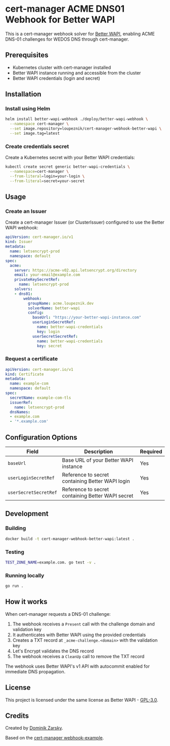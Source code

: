 # cert-manager ACME DNS01 Webhook for Better WAPI

This is a cert-manager webhook solver for [Better WAPI](https://github.com/loupeznik/better-wapi), enabling ACME DNS-01 challenges for WEDOS DNS through cert-manager.

## Prerequisites

- Kubernetes cluster with cert-manager installed
- Better WAPI instance running and accessible from the cluster
- Better WAPI credentials (login and secret)

## Installation

### Install using Helm

```bash
helm install better-wapi-webhook ./deploy/better-wapi-webhook \
  --namespace cert-manager \
  --set image.repository=loupeznik/cert-manager-webhook-better-wapi \
  --set image.tag=latest
```

### Create credentials secret

Create a Kubernetes secret with your Better WAPI credentials:

```bash
kubectl create secret generic better-wapi-credentials \
  --namespace=cert-manager \
  --from-literal=login=your-login \
  --from-literal=secret=your-secret
```

## Usage

### Create an Issuer

Create a cert-manager Issuer (or ClusterIssuer) configured to use the Better WAPI webhook:

```yaml
apiVersion: cert-manager.io/v1
kind: Issuer
metadata:
  name: letsencrypt-prod
  namespace: default
spec:
  acme:
    server: https://acme-v02.api.letsencrypt.org/directory
    email: your-email@example.com
    privateKeySecretRef:
      name: letsencrypt-prod
    solvers:
    - dns01:
        webhook:
          groupName: acme.loupeznik.dev
          solverName: better-wapi
          config:
            baseUrl: "https://your-better-wapi-instance.com"
            userLoginSecretRef:
              name: better-wapi-credentials
              key: login
            userSecretSecretRef:
              name: better-wapi-credentials
              key: secret
```

### Request a certificate

```yaml
apiVersion: cert-manager.io/v1
kind: Certificate
metadata:
  name: example-com
  namespace: default
spec:
  secretName: example-com-tls
  issuerRef:
    name: letsencrypt-prod
  dnsNames:
  - example.com
  - '*.example.com'
```

## Configuration Options

| Field | Description | Required |
|-------|-------------|----------|
| `baseUrl` | Base URL of your Better WAPI instance | Yes |
| `userLoginSecretRef` | Reference to secret containing Better WAPI login | Yes |
| `userSecretSecretRef` | Reference to secret containing Better WAPI secret | Yes |

## Development

### Building

```bash
docker build -t cert-manager-webhook-better-wapi:latest .
```

### Testing

```bash
TEST_ZONE_NAME=example.com. go test -v .
```

### Running locally

```bash
go run .
```

## How it works

When cert-manager requests a DNS-01 challenge:

1. The webhook receives a `Present` call with the challenge domain and validation key
2. It authenticates with Better WAPI using the provided credentials
3. Creates a TXT record at `_acme-challenge.<domain>` with the validation key
4. Let's Encrypt validates the DNS record
5. The webhook receives a `CleanUp` call to remove the TXT record

The webhook uses Better WAPI's v1 API with autocommit enabled for immediate DNS propagation.

## License

This project is licensed under the same license as Better WAPI - [GPL-3.0](LICENSE).

## Credits

Created by [Dominik Zarsky](https://github.com/Loupeznik).

Based on the [cert-manager webhook-example](https://github.com/cert-manager/webhook-example).
